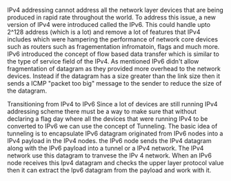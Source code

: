 IPv4 addressing cannot address all the network layer devices that are being produced in rapid rate throughout the world. To address this issue, a new version of IPv4 were introduced called the IPv6. This could handle upto 2^128 address (which is a lot) and remove a lot of features that IPv4 includes which were hampering the performance of network core devices such as routers such as fragementation infromatoin, flags and much more. IPv6 introduced the concept of flow based data transfer which is similar to the type of service field of the IPv4. As mentioned IPv6 didn't allow fragmentation of datagram as they provided more overhead to the network devices. Instead if the datagram has a size greater than the link size then it sends a ICMP "packet too big" message to the sender to reduce the size of the datagram.

Transitioning from IPv4 to IPv6
Since a lot of devices are still running IPv4 addressing scheme there must be a way to make sure that without declaring a flag day where all the devices that were running IPv4 to be converted to IPv6 we can use the concept of Tunneling. 
The basic idea of tunneling is to encapsulate IPv6 datagram originated from IPv6 nodes into a IPv4 payload in the IPv4 nodes. the IPv6 node sends the IPv4 datagram along with the IPv6 payload into a tunnel or a IPv4 network. The IPv4 network use this datagram to tranvese the IPv 4 network. When an IPv6 node receives this Ipv4 datagram and checks the upper layer protocol value then it can extract the Ipv6 datagram from the payload and work with it.